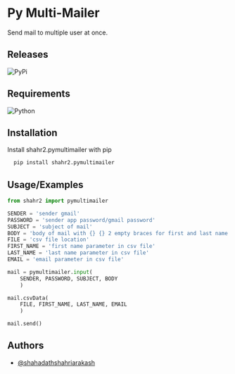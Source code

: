 
# Py Multi-Mailer

Send mail to multiple user at once.


## Releases


![PyPi](https://img.shields.io/pypi/v/shahr2.multimailer?color=orange&label=PyPi%20release&logo=PyPi&logoColor=white)
## Requirements

![Python](https://img.shields.io/badge/Python%203.10.2-TESTED-brightgreen)
## Installation

Install shahr2.pymultimailer with pip

```bash
  pip install shahr2.pymultimailer
```
    
## Usage/Examples

```python
from shahr2 import pymultimailer

SENDER = 'sender gmail'
PASSWORD = 'sender app password/gmail password'
SUBJECT = 'subject of mail'
BODY = 'body of mail with {} {} 2 empty braces for first and last name.'
FILE = 'csv file location'
FIRST_NAME = 'first name parameter in csv file'
LAST_NAME = 'last name parameter in csv file'
EMAIL = 'email parameter in csv file'

mail = pymultimailer.input(
    SENDER, PASSWORD, SUBJECT, BODY
    )

mail.csvData(
    FILE, FIRST_NAME, LAST_NAME, EMAIL
    )

mail.send()
```


## Authors

- [@shahadathshahriarakash](https://github.com/shahadathshahriarakash)

